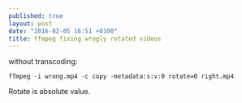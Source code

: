 ```yaml
---
published: true
layout: post
date: "2016-02-05 16:51 +0100"
title: ffmpeg fixing wrogly rotated videos
---
```




without transcoding:

    ffmpeg -i wrong.mp4 -c copy -metadata:s:v:0 rotate=0 right.mp4

Rotate is absolute value.
